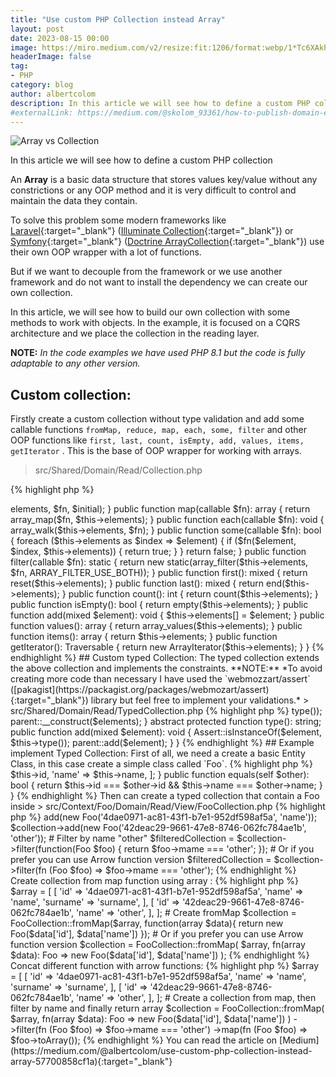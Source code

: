 ```yaml
---
title: "Use custom PHP Collection instead Array"
layout: post
date: 2023-08-15 00:00
image: https://miro.medium.com/v2/resize:fit:1206/format:webp/1*Tc6XAkhz9ewQq8W5XTwsLQ.png
headerImage: false
tag:
- PHP 
category: blog
author: albertcolom
description: In this article we will see how to define a custom PHP collection.
#externalLink: https://medium.com/@skolom_93361/how-to-publish-domain-events-with-doctrine-listener-f48a8a18681d
---
```


![Array vs Collection](https://miro.medium.com/v2/resize:fit:1206/format:webp/1*Tc6XAkhz9ewQq8W5XTwsLQ.png)

In this article we will see how to define a custom PHP collection

An **Array** is a basic data structure that stores values key/value without any constrictions or any OOP method and it is very difficult to control and maintain the data they contain.

To solve this problem some modern frameworks like [Laravel](https://laravel.com/){:target="_blank"} ([Illuminate Collection](https://laravel.com/docs/master/collections){:target="_blank"}) or [Symfony](https://symfony.com/){:target="_blank"} ([Doctrine ArrayCollection](https://www.doctrine-project.org/projects/doctrine-collections/en/latest/index.html){:target="_blank"}) use their own OOP wrapper with a lot of functions.

But if we want to decouple from the framework or we use another framework and do not want to install the dependency we can create our own collection.

In this article, we will see how to build our own collection with some methods to work with objects. In the example, it is focused on a CQRS architecture and we place the collection in the reading layer.

**NOTE:** *In the code examples we have used PHP 8.1 but the code is fully adaptable to any other version.*

## Custom collection:
Firstly create a custom collection without type validation and add some callable functions `fromMap, reduce, map, each, some, filter` and other OOP functions like `first, last, count, isEmpty, add, values, items, getIterator` . This is the base of OOP wrapper for working with arrays.

> src/Shared/Domain/Read/Collection.php

{% highlight php %}
<?php

declare(strict_types=1);

namespace App\Shared\Domain\Read;

use ArrayIterator;
use IteratorAggregate;
use Traversable;

abstract class Collection implements IteratorAggregate
{
    public function __construct(private array $elements)
    {
    }

    public static function createEmpty(): static
    {
        return new static([]);
    }

    public static function fromMap(array $items, callable $fn): static
    {
        return new static(array_map($fn, $items));
    }

    public function reduce(callable $fn, mixed $initial): mixed
    {
        return array_reduce($this->elements, $fn, $initial);
    }

    public function map(callable $fn): array
    {
        return array_map($fn, $this->elements);
    }

    public function each(callable $fn): void
    {
        array_walk($this->elements, $fn);
    }

    public function some(callable $fn): bool
    {
        foreach ($this->elements as $index => $element) {
            if ($fn($element, $index, $this->elements)) {
                return true;
            }
        }

        return false;
    }

    public function filter(callable $fn): static
    {
        return new static(array_filter($this->elements, $fn, ARRAY_FILTER_USE_BOTH));
    }

    public function first(): mixed
    {
        return reset($this->elements);
    }

    public function last(): mixed
    {
        return end($this->elements);
    }

    public function count(): int
    {
        return count($this->elements);
    }

    public function isEmpty(): bool
    {
        return empty($this->elements);
    }

    public function add(mixed $element): void
    {
        $this->elements[] = $element;
    }

    public function values(): array
    {
        return array_values($this->elements);
    }

    public function items(): array
    {
        return $this->elements;
    }

    public function getIterator(): Traversable
    {
        return new ArrayIterator($this->elements);
    }
}
{% endhighlight %}

## Custom typed Collection:
The typed collection extends the above collection and implements the constraints.

**NOTE:** *To avoid creating more code than necessary I have used the `webmozzart/assert` ([pakagist](https://packagist.org/packages/webmozart/assert){:target="_blank"}) library but feel free to implement your validations.*

> src/Shared/Domain/Read/TypedCollection.php

{% highlight php %}
<?php

declare(strict_types=1);

namespace App\Shared\Domain\Read;

use Webmozart\Assert\Assert;

abstract class TypedCollection extends Collection
{
    public function __construct(array $elements = [])
    {
        Assert::allIsInstanceOf($elements, $this->type());

        parent::__construct($elements);
    }

    abstract protected function type(): string;

    public function add(mixed $element): void
    {
        Assert::isInstanceOf($element, $this->type());

        parent::add($element);
    }
}
{% endhighlight %}

## Example implement Typed Collection:
First of all, we need a create a basic Entity Class, in this case create a simple class called `Foo`.

{% highlight php %}
<?php

declare(strict_types=1);

namespace App\Context\Foo\Domain\Read\View\Foo;

final readonly class Foo
{
    public function __construct(
        public string $id,
        public string $name
    ) {
    }

    public function toArray(): return
    {
        return [
          'id' => $this->id,
          'name' => $this->name,
        ];
    }

    public function equals(self $other): bool
    {
        return $this->id === $other->id && $this->name === $other->name;
    }
}
{% endhighlight %}

Then can create a typed collection that contain a Foo inside

> src/Context/Foo/Domain/Read/View/FooCollection.php

{% highlight php %}
<?php

declare(strict_types=1);

namespace App\Context\Foo\Domain\Read\View;

use App\Shared\Domain\Read\TypedCollection;

final class FooCollection extends TypedCollection
{
    protected function type(): string
    {
        return Foo::class;
    }
}
{% endhighlight %}

## Some examples of how to use it
Create an empty collection, then add two `Foo` elements and filter elements with `other` name:

{% highlight php %}
$collection = FooCollection::createEmpty();
$collection->add(new Foo('4dae0971-ac81-43f1-b7e1-952df598af5a', 'name'));
$collection->add(new Foo('42deac29-9661-47e8-8746-062fc784ae1b', 'other'));

# Filter by name "other"

$filteredCollection = $collection->filter(function(Foo $foo) {
    return $foo->mame === 'other';
});

# Or if you prefer you can use Arrow function version

$filteredCollection = $collection->filter(fn (Foo $foo) => $foo->mame === 'other');
{% endhighlight %}

Create collection from map function using array :

{% highlight php %}
$array = [
  [
    'id' => '4dae0971-ac81-43f1-b7e1-952df598af5a',
    'name' => 'name',
    'surname' => 'surname',
  ],
  [
    'id' => '42deac29-9661-47e8-8746-062fc784ae1b',
    'name' => 'other',
  ],
];

# Create fromMap

$collection = FooCollection::fromMap($array, function(array $data){
    return new Foo($data['id'], $data['name'])
});


# Or if you prefer you can use Arrow function version

$collection = FooCollection::fromMap(
    $array,
    fn(array $data): Foo => new Foo($data['id'], $data['name'])
);
{% endhighlight %}

Concat different function with arrow functions:

{% highlight php %}
$array = [
  [
    'id' => '4dae0971-ac81-43f1-b7e1-952df598af5a',
    'name' => 'name',
    'surname' => 'surname',
  ],
  [
    'id' => '42deac29-9661-47e8-8746-062fc784ae1b',
    'name' => 'other',
  ],
];

# Create a collection from map, then filter by name and finally return array

$collection = FooCollection::fromMap(
    $array,
    fn(array $data): Foo => new Foo($data['id'], $data['name'])
)
->filter(fn (Foo $foo) => $foo->mame === 'other')
->map(fn (Foo $foo) => $foo->toArray());
{% endhighlight %}

You can read the article on [Medium](https://medium.com/@albertcolom/use-custom-php-collection-instead-array-57700858cf1a){:target="_blank"}
